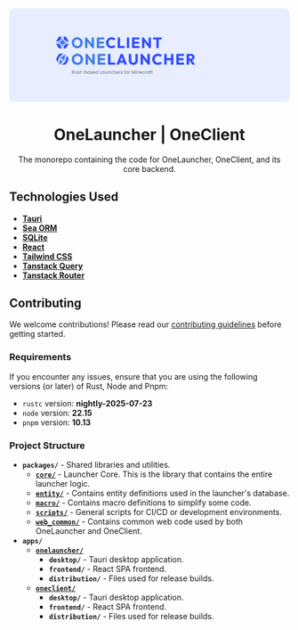 <div align="center">

<img src=".github/media/RepoBanner.png" alt="Repository Banner" />

# OneLauncher  |  OneClient
The monorepo containing the code for OneLauncher, OneClient, and its core backend.

</div>

## Technologies Used
- [**Tauri**](https://tauri.app/)
- [**Sea ORM**](https://www.sea-ql.org/SeaORM/)
- [**SQLite**](https://www.sqlite.org/)
- [**React**](https://react.dev/)
- [**Tailwind CSS**](https://tailwindcss.com/)
- [**Tanstack Query**](https://tanstack.com/query/latest)
- [**Tanstack Router**](https://tanstack.com/router/latest)

## Contributing
We welcome contributions! Please read our [contributing guidelines](CONTRIBUTING.md) before getting started.

### Requirements

If you encounter any issues, ensure that you are using the following versions (or later) of Rust, Node and Pnpm:

- `rustc` version: **nightly-2025-07-23**
- `node` version: **22.15**
- `pnpm` version: **10.13**

### Project Structure
- **`packages/`** - Shared libraries and utilities.
  - [**`core/`**](./packages/core/) - Launcher Core. This is the library that contains the entire launcher logic.
  - [**`entity/`**](./packages/entity/) - Contains entity definitions used in the launcher's database.
  - [**`macro/`**](./packages/macro/) - Contains macro definitions to simplify some code.
  - [**`scripts/`**](./packages/scripts/) - General scripts for CI/CD or development environments.
  - [**`web_common/`**](./packages/web_common/) - Contains common web code used by both OneLauncher and OneClient.
- **`apps/`**
  - [**`onelauncher/`**](./apps/onelauncher/)
    - **`desktop/`** - Tauri desktop application.
	- **`frontend/`** - React SPA frontend.
	- **`distribution/`** - Files used for release builds.
  - [**`oneclient/`**](./apps/oneclient/)
    - **`desktop/`** - Tauri desktop application.
	- **`frontend/`** - React SPA frontend.
	- **`distribution/`** - Files used for release builds.
